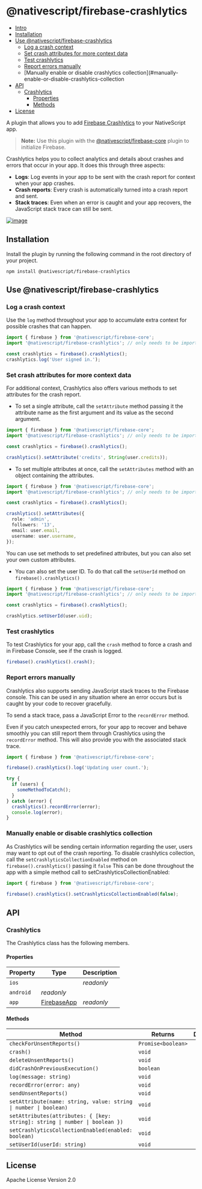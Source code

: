 # @nativescript/firebase-crashlytics

- [Intro](#Intro)
- [Installation](#Installation)
- [Use @nativescript/firebase-crashlytics](#use-nativescriptfirebase-crashlytics)
  - [Log a crash context](#log-a-crash-context)
  - [Set crash attributes for more context data](#set-crash-attributes-for-more-context-data)
  - [Test crashlytics](#test-crashlytics)
  - [Report errors manually](#report-errors-manually)
  - [Manually enable or disable crashlytics collection](#manually-enable-or-disable-crashlytics-collection
- [API](#API)
  - [Crashlytics](#Crashlytics)
    - [Properties](#Properties)
    - [Methods](#Methods)
- [License](#License)

A plugin that allows you to add [Firebase Crashlytics](https://firebase.google.com/docs/crashlytics) to your NativeScript app.

> **Note:** Use this plugin with the [@nativescript/firebase-core](../firebase-core/) plugin to initialize Firebase.

Crashlytics helps you to collect analytics and details about crashes and errors that occur in your app. It does this through three aspects:

- **Logs**: Log events in your app to be sent with the crash report for context when your app crashes.
- **Crash reports**: Every crash is automatically turned into a crash report and sent.
- **Stack traces**: Even when an error is caught and your app recovers, the JavaScript stack trace can still be sent.

[![image](https://img.youtube.com/vi/k_mdNRZzd30/hqdefault.jpg)](https://www.youtube.com/watch?v=k_mdNRZzd30)

## Installation

Install the plugin by running the following command in the root directory of your project.

```cli
npm install @nativescript/firebase-crashlytics
```

## Use @nativescript/firebase-crashlytics

### Log a crash context

Use the `log` method throughout your app to accumulate extra context for possible crashes that can happen.

```ts
import { firebase } from '@nativescript/firebase-core';
import '@nativescript/firebase-crashlytics'; // only needs to be imported 1x

const crashlytics = firebase().crashlytics();
crashlytics.log('User signed in.');
```

### Set crash attributes for more context data

For additional context, Crashlytics also offers various methods to set attributes for the crash report.

- To set a single attribute, call the `setAttribute` method passing it the attribute name as the first argument and its value as the second argument.

```ts
import { firebase } from '@nativescript/firebase-core';
import '@nativescript/firebase-crashlytics'; // only needs to be imported 1x

const crashlytics = firebase().crashlytics();

crashlytics().setAttribute('credits', String(user.credits));
```

- To set multiple attributes at once, call the `setAttributes` method with an object containing the attributes.

```ts
import { firebase } from '@nativescript/firebase-core';
import '@nativescript/firebase-crashlytics'; // only needs to be imported 1x

const crashlytics = firebase().crashlytics();

crashlytics().setAttributes({
  role: 'admin',
  followers: '13',
  email: user.email,
  username: user.username,
});
```

You can use set methods to set predefined attributes, but you can also set your own custom attributes.

- You can also set the user ID. To do that call the `setUserId` method on `firebase().crashlytics()`

```ts
import { firebase } from '@nativescript/firebase-core';
import '@nativescript/firebase-crashlytics'; // only needs to be imported 1x

const crashlytics = firebase().crashlytics();

crashlytics.setUserId(user.uid);
```

### Test crashlytics

To test Crashlytics for your app, call the `crash` method to force a crash and in Firebase Console, see if the crash is logged.

```ts
firebase().crashlytics().crash();
```

### Report errors manually

Crashlytics also supports sending JavaScript stack traces to the Firebase console. This can be used in any situation where an error occurs but is caught by your code to recover gracefully.

To send a stack trace, pass a JavaScript Error to the `recordError` method.

Even if you catch unexpected errors, for your app to recover and behave smoothly you can still report them through Crashlytics using the `recordError` method. This will also provide you with the associated stack trace.

```ts
import { firebase } from '@nativescript/firebase-core';

firebase().crashlytics().log('Updating user count.');

try {
  if (users) {
    someMethodToCatch();
  }
} catch (error) {
  crashlytics().recordError(error);
  console.log(error);
}
```

### Manually enable or disable crashlytics collection

As Crashlytics will be sending certain information regarding the user, users may want to opt out of the crash reporting. To disable crashlytics collection, call the `setCrashlyticsCollectionEnabled` method on `firebase().crashlytics()` passing it `false` This can be done throughout the app with a simple method call to setCrashlyticsCollectionEnabled:

```ts
import { firebase } from '@nativescript/firebase-core';

firebase().crashlytics().setCrashlyticsCollectionEnabled(false);
```

## API

### Crashlytics

The Crashlytics class has the following members.

#### Properties

| Property  | Type            | Description |
| --------- | --------------- | ----------- |
| `ios`     |                 | _readonly_  |
| `android` | _readonly_      |
| `app`     | [FirebaseApp](https://firebase.google.com/docs/reference/android/com/google/firebase/FirebaseApp) | _readonly_  |

#### Methods

| Method                                                                      | Returns            | Description |
| --------------------------------------------------------------------------- | ------------------ | ----------- |
| `checkForUnsentReports()`                                                   | `Promise<boolean>` |             |
| `crash()`                                                                   | `void`             |             |
| `deleteUnsentReports()`                                                     | `void`             |             |
| `didCrashOnPreviousExecution()`                                             | `boolean`          |             |
| `log(message: string)`                                                      | `void`             |             |
| `recordError(error: any)`                                                   | `void`             |             |
| `sendUnsentReports()`                                                       | `void`             |             |
| `setAttribute(name: string, value: string \| number \| boolean)`            | `void`             |             |
| `setAttributes(attributes: { [key: string]: string \| number \| boolean })` | `void`             |             |
| `setCrashlyticsCollectionEnabled(enabled: boolean)`                         | `void`             |             |
| `setUserId(userId: string)`                                                 | `void`             |             |

## License

Apache License Version 2.0
